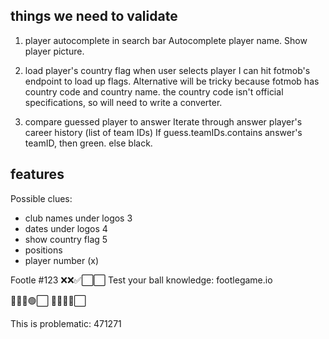 ## things we need to validate

1. player autocomplete in search bar
   Autocomplete player name. Show player picture.

2. load player's country flag when user selects player
   I can hit fotmob's endpoint to load up flags. Alternative will be tricky because fotmob has country code and country name. the country code isn't official specifications, so will need to write a converter.

3. compare guessed player to answer
   Iterate through answer player's career history (list of team IDs)
   If guess.teamIDs.contains answer's teamID, then green.
   else black.

## features

Possible clues:

-   club names under logos 3
-   dates under logos 4
-   show country flag 5
-   positions
-   player number (x)

Footle #123
❌❌✅⬜⬜
Test your ball knowledge: footlegame.io

🚫🚫🚫🟢⬜
🛑🛑🛑✅⬜

This is problematic: 471271
